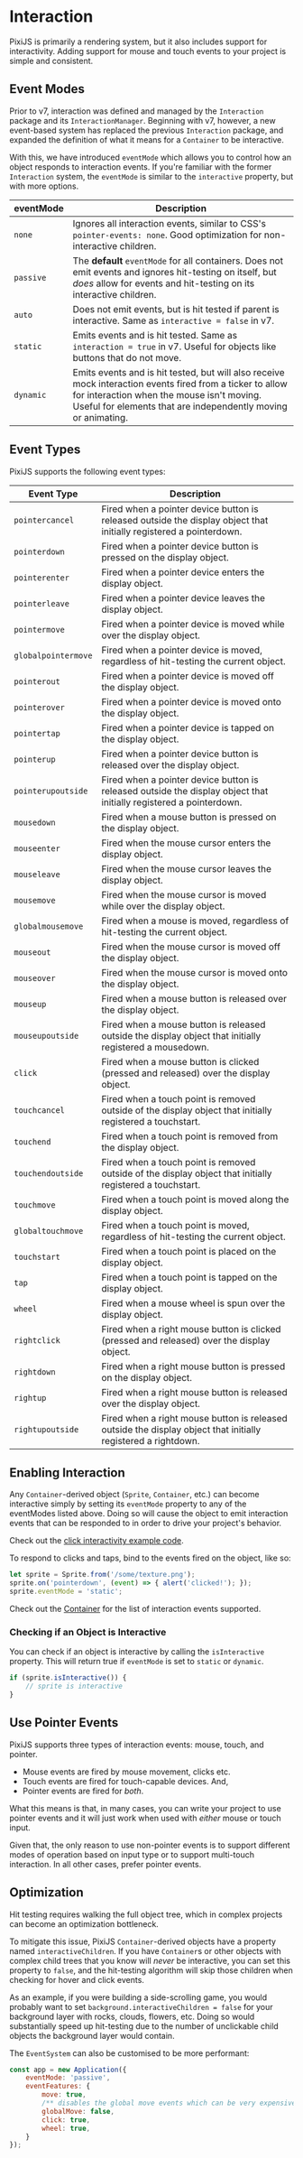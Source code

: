 # Interaction

PixiJS is primarily a rendering system, but it also includes support for interactivity. Adding support for mouse and touch events to your project is simple and consistent.

## Event Modes

Prior to v7, interaction was defined and managed by the `Interaction` package and its `InteractionManager`.
Beginning with v7, however, a new event-based system has replaced the previous `Interaction` package, and
expanded the definition of what it means for a `Container` to be interactive.

With this, we have introduced `eventMode` which allows you to control how an object responds to interaction events.
If you're familiar with the former `Interaction` system, the `eventMode` is similar to the `interactive` property, but with more options.

| eventMode | Description                                                                                                                                                                                                             |
|-----------|-------------------------------------------------------------------------------------------------------------------------------------------------------------------------------------------------------------------------|
| `none`    | Ignores all interaction events, similar to CSS's `pointer-events: none`. Good optimization for non-interactive children.                                                                                                |
| `passive` | The **default** `eventMode` for all containers. Does not emit events and ignores hit-testing on itself, but *does* allow for events and hit-testing on its interactive children.                                        |
| `auto`    | Does not emit events, but is hit tested if parent is interactive. Same as `interactive = false` in v7.                                                                                                                  |
| `static`  | Emits events and is hit tested. Same as `interaction = true` in v7. Useful for objects like buttons that do not move.                                                                                                   |
| `dynamic` | Emits events and is hit tested, but will also receive mock interaction events fired from a ticker to allow for interaction when the mouse isn't moving. Useful for elements that are independently moving or animating. |

## Event Types

PixiJS supports the following event types:

| Event Type          | Description                                                                                                        |
|---------------------|--------------------------------------------------------------------------------------------------------------------|
| `pointercancel`     | Fired when a pointer device button is released outside the display object that initially registered a pointerdown. |
| `pointerdown`       | Fired when a pointer device button is pressed on the display object.                                               |
| `pointerenter`      | Fired when a pointer device enters the display object.                                                             |
| `pointerleave`      | Fired when a pointer device leaves the display object.                                                             |
| `pointermove`       | Fired when a pointer device is moved while over the display object.                                                |
| `globalpointermove` | Fired when a pointer device is moved, regardless of hit-testing the current object.                                |
| `pointerout`        | Fired when a pointer device is moved off the display object.                                                       |
| `pointerover`       | Fired when a pointer device is moved onto the display object.                                                      |
| `pointertap`        | Fired when a pointer device is tapped on the display object.                                                       |
| `pointerup`         | Fired when a pointer device button is released over the display object.                                            |
| `pointerupoutside`  | Fired when a pointer device button is released outside the display object that initially registered a pointerdown. |
| `mousedown `        | Fired when a mouse button is pressed on the display object.                                                        |
| `mouseenter`        | Fired when the mouse cursor enters the display object.                                                             |
| `mouseleave`        | Fired when the mouse cursor leaves the display object.                                                             |
| `mousemove `        | Fired when the mouse cursor is moved while over the display object.                                                |
| `globalmousemove`   | Fired when a mouse is moved, regardless of hit-testing the current object.                                         |
| `mouseout `         | Fired when the mouse cursor is moved off the display object.                                                       |
| `mouseover `        | Fired when the mouse cursor is moved onto the display object.                                                      |
| `mouseup `          | Fired when a mouse button is released over the display object.                                                     |
| `mouseupoutside `   | Fired when a mouse button is released outside the display object that initially registered a mousedown.            |
| `click `            | Fired when a mouse button is clicked (pressed and released) over the display object.                               |
| `touchcancel `      | Fired when a touch point is removed outside of the display object that initially registered a touchstart.          |
| `touchend `         | Fired when a touch point is removed from the display object.                                                       |
| `touchendoutside `  | Fired when a touch point is removed outside of the display object that initially registered a touchstart.          |
| `touchmove `        | Fired when a touch point is moved along the display object.                                                        |
| `globaltouchmove`   | Fired when a touch point is moved, regardless of hit-testing the current object.                                   |
| `touchstart `       | Fired when a touch point is placed on the display object.                                                          |
| `tap `              | Fired when a touch point is tapped on the display object.                                                          |
| `wheel `            | Fired when a mouse wheel is spun over the display object.                                                          |
| `rightclick `       | Fired when a right mouse button is clicked (pressed and released) over the display object.                         |
| `rightdown `        | Fired when a right mouse button is pressed on the display object.                                                  |
| `rightup `          | Fired when a right mouse button is released over the display object.                                               |
| `rightupoutside `   | Fired when a right mouse button is released outside the display object that initially registered a rightdown.      |


## Enabling Interaction

Any `Container`-derived object (`Sprite`, `Container`, etc.) can become interactive simply by setting its `eventMode` property to any of the eventModes listed above. Doing so will cause the object to emit interaction events that can be responded to in order to drive your project's behavior.

Check out the [click interactivity example code](../../examples/events/click).

To respond to clicks and taps, bind to the events fired on the object, like so:

```javascript
let sprite = Sprite.from('/some/texture.png');
sprite.on('pointerdown', (event) => { alert('clicked!'); });
sprite.eventMode = 'static';
```

Check out the [Container](https://pixijs.download/release/docs/scene.Container.html) for the list of interaction events supported.

### Checking if an Object is Interactive

You can check if an object is interactive by calling the `isInteractive` property. This will return true if `eventMode` is set to `static` or `dynamic`.

```javascript
if (sprite.isInteractive()) {
    // sprite is interactive
}
```

## Use Pointer Events

PixiJS supports three types of interaction events: mouse, touch, and pointer.

- Mouse events are fired by mouse movement, clicks etc.
- Touch events are fired for touch-capable devices. And,
- Pointer events are fired for _both_.

What this means is that, in many cases, you can write your project to use pointer events and it will just work when used with _either_ mouse or touch input.

Given that, the only reason to use non-pointer events is to support different modes of operation based on input type or to support multi-touch interaction. In all other cases, prefer pointer events.

## Optimization

Hit testing requires walking the full object tree, which in complex projects can become an optimization bottleneck.

To mitigate this issue, PixiJS `Container`-derived objects have a property named `interactiveChildren`. If you have `Container`s or other objects with complex child trees that you know will *never* be interactive,
you can set this property to `false`, and the hit-testing algorithm will skip those children when checking for hover and click events.

As an example, if you were building a side-scrolling game, you would probably want to set `background.interactiveChildren = false` for your background layer with rocks, clouds, flowers, etc. Doing so would substantially speed up hit-testing due to the number of unclickable child objects the background layer would contain.

The `EventSystem` can also be customised to be more performant:
```js
const app = new Application({
    eventMode: 'passive',
    eventFeatures: {
        move: true,
        /** disables the global move events which can be very expensive in large scenes */
        globalMove: false,
        click: true,
        wheel: true,
    }
});
```
